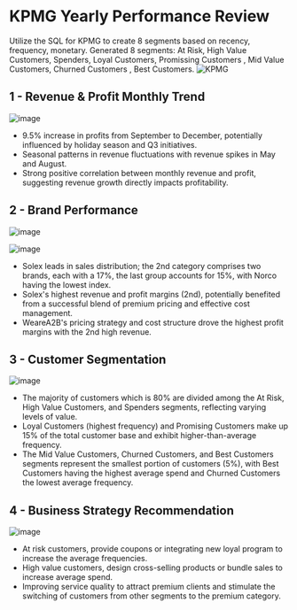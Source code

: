 # KPMG Yearly Performance Review
Utilize the SQL for KPMG to create 8 segments based on recency, frequency, monetary. Generated 8 segments: At Risk, High Value Customers, Spenders, Loyal Customers, Promissing Customers , Mid Value Customers, Churned Customers , Best Customers. 
![KPMG](https://github.com/beishenov3197/KPMG/assets/112967670/20ec9dc4-6216-44a5-9dd7-b37ca212913c)

 

## 1 - Revenue & Profit Monthly Trend
![image](https://github.com/beishenov3197/KPMG/assets/112967670/1d623e0a-8678-4bd4-9dbc-06838354581d)

- 9.5% increase in profits from September to December, potentially influenced by holiday season and Q3 initiatives.
- Seasonal patterns in revenue fluctuations with revenue spikes in May and August.
- Strong positive correlation between monthly revenue and profit, suggesting revenue growth directly impacts profitability.


## 2 - Brand Performance

![image](https://github.com/beishenov3197/KPMG/assets/112967670/5eab2953-7eb0-47bf-9363-2bb8c6768198)

![image](https://github.com/beishenov3197/KPMG/assets/112967670/947d5fed-afd6-4d8a-8481-3098b560a7c9)


- Solex leads in sales distribution; the 2nd category comprises two brands, each with a 17%, the last group accounts for 15%, with Norco having the lowest index. 
- Solex's highest revenue and profit margins (2nd), potentially benefited from a successful blend of premium pricing and effective cost management.
- WeareA2B's pricing strategy and cost structure drove the highest profit margins with the 2nd high revenue.

## 3 - Customer Segmentation

![image](https://github.com/beishenov3197/KPMG/assets/112967670/b1cd9db7-4a0d-4e9b-9158-002d92616fd5)

- The majority of customers which is 80% are divided among the At Risk, High Value Customers, and Spenders segments, reflecting varying levels of value.
- Loyal Customers (highest frequency) and Promising Customers make up 15% of the total customer base and exhibit higher-than-average frequency.
- The Mid Value Customers, Churned Customers, and Best Customers segments represent the smallest portion of customers (5%), with Best Customers having the highest average spend and Churned Customers the lowest average frequency.

## 4 - Business Strategy Recommendation

![image](https://github.com/beishenov3197/KPMG/assets/112967670/49de4def-3bbc-480d-b3e3-5c2a14f03999)

- At risk customers, provide coupons or integrating new loyal program to increase  the average frequencies.
- High value customers, design cross-selling products or bundle sales to increase average spend.
- Improving service quality to attract premium clients and stimulate the switching of customers from other segments to the premium category.




